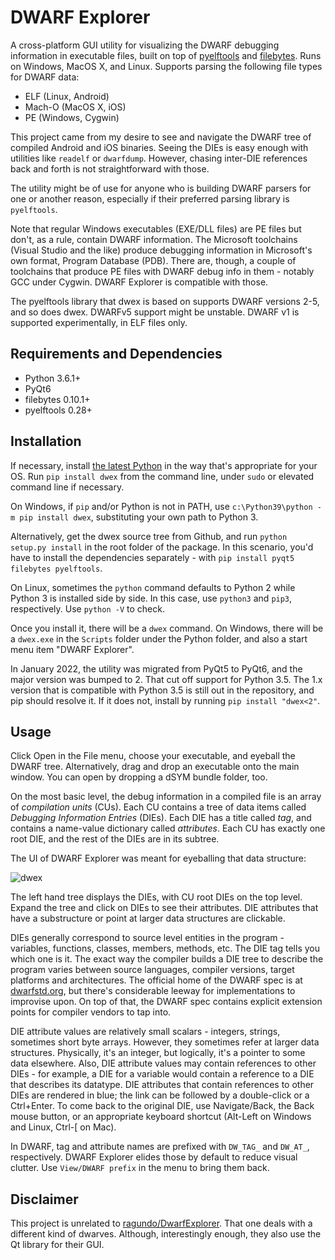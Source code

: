 DWARF Explorer
==============

A cross-platform GUI utility for visualizing the DWARF
debugging information in executable files, built on top of [pyelftools](https://github.com/eliben/pyelftools) and [filebytes](https://github.com/sashs/filebytes). Runs on Windows, MacOS X, and Linux. Supports parsing the following file types for DWARF data:
 - ELF (Linux, Android)
 - Mach-O (MacOS X, iOS)
 - PE (Windows, Cygwin)

This project came from my desire to see and navigate the DWARF tree of compiled Android and iOS binaries. Seeing the DIEs is easy enough with utilities like `readelf` or `dwarfdump`. However, chasing inter-DIE references back and forth is not straightforward with those.

The utility might be of use for anyone who is building DWARF parsers for one or another reason, especially if their preferred parsing library is `pyelftools`.

Note that regular Windows executables (EXE/DLL files) are PE files but don't, as a rule, contain DWARF information. The Microsoft toolchains (Visual Studio and the like) produce debugging information in Microsoft's own format, Program Database (PDB). There are, though, a couple of toolchains that produce PE files with DWARF debug info in them - notably GCC under Cygwin. DWARF Explorer is compatible with those.

The pyelftools library that dwex is based on supports DWARF versions 2-5, and so does dwex. DWARFv5 support might be unstable. DWARF v1 is supported experimentally, in ELF files only.

Requirements and Dependencies
------------
 - Python 3.6.1+
 - PyQt6
 - filebytes 0.10.1+
 - pyelftools 0.28+

Installation
-------------

If necessary, install [the latest Python](https://www.python.org/downloads/) in the way that's appropriate for your OS. Run `pip install dwex` from the command line, under `sudo` or elevated command line if necessary.

On Windows, if `pip` and/or Python is not in PATH, use `c:\Python39\python -m pip install dwex`, substituting your own path to Python 3.

Alternatively, get the dwex source tree from Github, and run `python setup.py install` in the root folder of the package. In this scenario, you'd have to install the dependencies separately - with `pip install pyqt5 filebytes pyelftools`.

On Linux, sometimes the `python` command defaults to Python 2 while Python 3 is installed side by side. In this case, use `python3` and `pip3`, respectively. Use `python -V` to check.

Once you install it, there will be a `dwex` command. On Windows, there will be a `dwex.exe` in the `Scripts` folder under the Python folder, and also a start menu item "DWARF Explorer".

In January 2022, the utility was migrated from PyQt5 to PyQt6, and the major version was bumped to 2. That cut off support for Python 3.5. The 1.x version that is compatible with Python 3.5 is still out in the repository, and pip should resolve it. 
If it does not, install by running `pip install "dwex<2"`.

Usage
-----

Click Open in the File menu, choose your executable, and eyeball the DWARF tree. Alternatively, drag and drop an executable onto the main window. You can open by dropping a dSYM bundle folder, too.

On the most basic level, the debug information in a compiled file is an array of *compilation units* (CUs). Each CU contains a tree of data items called *Debugging Information Entries* (DIEs). Each DIE has a title called *tag*, and contains a name-value dictionary called *attributes*. Each CU has exactly one root DIE, and the rest of the DIEs are in its subtree.

The UI of DWARF Explorer was meant for eyeballing that data structure:

![dwex](https://user-images.githubusercontent.com/5807738/77756810-510ad300-7006-11ea-8d97-b7c109d050b1.png)

The left hand tree displays the DIEs, with CU root DIEs on the top level. Expand the tree and click on DIEs to see their attributes. DIE attributes that have a substructure or point at larger data structures are clickable.

DIEs generally correspond to source level entities in the program - variables, functions, classes, members, methods, etc. The DIE tag tells you which one is it. The exact way the compiler builds a DIE tree to describe the program varies between source languages, compiler versions, target platforms and architectures. The official home of the DWARF spec is at [dwarfstd.org](http://dwarfstd.org/), but there's considerable leeway for implementations to improvise upon. On top of that, the DWARF spec contains explicit extension points for compiler vendors to tap into.

DIE attribute values are relatively small scalars - integers, strings, sometimes short byte arrays. However, they sometimes refer at larger data structures. Physically, it's an integer, but logically, it's a pointer to some data elsewhere. Also, DIE attribute values may contain references to other DIEs - for example, a DIE for a variable would contain a reference to a DIE that describes its datatype. DIE attributes that contain references to other DIEs are rendered in blue; the link can be followed by a double-click or a Ctrl+Enter. To come back to the original DIE, use Navigate/Back, the Back mouse button, or an appropriate keyboard shortcut (Alt-Left on Windows and Linux, Ctrl-[ on Mac).

In DWARF, tag and attribute names are prefixed with `DW_TAG_` and `DW_AT_`, respectively. DWARF Explorer elides those by default to reduce visual clutter. Use `View/DWARF prefix` in the menu to bring them back.

Disclaimer
----------

This project is unrelated to [ragundo/DwarfExplorer](https://github.com/ragundo/DwarfExplorer). That one deals with a different kind of dwarves. Although, interestingly enough, they also use the Qt library for their GUI.
